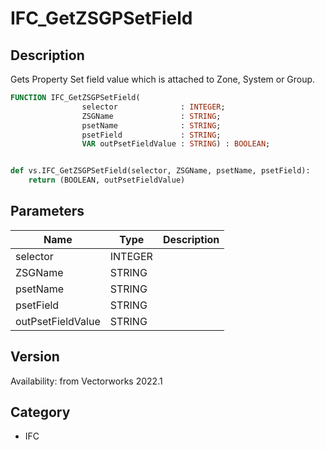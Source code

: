 # IFC_GetZSGPSetField

## Description
Gets Property Set field value which is attached to Zone, System or Group.

```pascal
FUNCTION IFC_GetZSGPSetField(
				selector              : INTEGER;
				ZSGName               : STRING;
				psetName              : STRING;
				psetField             : STRING;
				VAR outPsetFieldValue : STRING) : BOOLEAN;
```

```python

def vs.IFC_GetZSGPSetField(selector, ZSGName, psetName, psetField):
    return (BOOLEAN, outPsetFieldValue)
```

## Parameters
|Name|Type|Description|
|---|---|---|
|selector|INTEGER||
|ZSGName|STRING||
|psetName|STRING||
|psetField|STRING||
|outPsetFieldValue|STRING||

## Version
Availability: from Vectorworks 2022.1
## Category
* IFC

